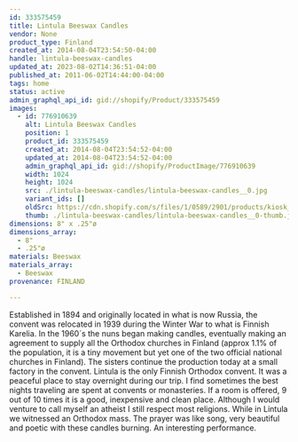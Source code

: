 ```yaml
---
id: 333575459
title: Lintula Beeswax Candles
vendor: None
product_type: Finland
created_at: 2014-08-04T23:54:50-04:00
handle: lintula-beeswax-candles
updated_at: 2023-08-02T14:36:51-04:00
published_at: 2011-06-02T14:44:00-04:00
tags: home
status: active
admin_graphql_api_id: gid://shopify/Product/333575459
images:
  - id: 776910639
    alt: Lintula Beeswax Candles
    position: 1
    product_id: 333575459
    created_at: 2014-08-04T23:54:52-04:00
    updated_at: 2014-08-04T23:54:52-04:00
    admin_graphql_api_id: gid://shopify/ProductImage/776910639
    width: 1024
    height: 1024
    src: ./lintula-beeswax-candles/lintula-beeswax-candles__0.jpg
    variant_ids: []
    oldSrc: https://cdn.shopify.com/s/files/1/0589/2901/products/kiosk_fi_candles.jpeg?v=1407210892
    thumb: ./lintula-beeswax-candles/lintula-beeswax-candles__0-thumb.jpg
dimensions: 8" x .25"ø
dimensions_array:
  - 8"
  - .25"ø
materials: Beeswax
materials_array:
  - Beeswax
provenance: FINLAND

---
```


Established in 1894 and originally located in what is now Russia, the convent was relocated in 1939 during the Winter War to what is Finnish Karelia. In the 1960´s the nuns began making candles, eventually making an agreement to supply all the Orthodox churches in Finland (approx 1.1% of the population, it is a tiny movement but yet one of the two official national churches in Finland). The sisters continue the production today at a small factory in the convent. Lintula is the only Finnish Orthodox convent. It was a peaceful place to stay overnight during our trip. I find sometimes the best nights traveling are spent at convents or monasteries. If a room is offered, 9 out of 10 times it is a good, inexpensive and clean place. Although I would venture to call myself an atheist I still respect most religions. While in Lintula we witnessed an Orthodox mass. The prayer was like song, very beautiful and poetic with these candles burning. An interesting performance.